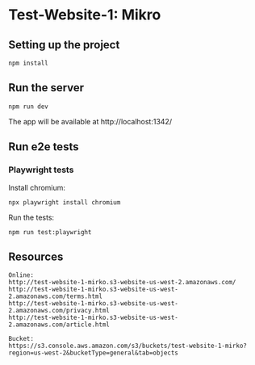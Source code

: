 # Test-Website-1: Mikro
## Setting up the project
```
npm install
```

## Run the server
```
npm run dev
```
The app will be available at http://localhost:1342/
## Run e2e tests
### Playwright tests
Install chromium:
```
npx playwright install chromium
```
Run the tests:
```
npm run test:playwright
```

## Resources
```
Online:
http://test-website-1-mirko.s3-website-us-west-2.amazonaws.com/
http://test-website-1-mirko.s3-website-us-west-2.amazonaws.com/terms.html
http://test-website-1-mirko.s3-website-us-west-2.amazonaws.com/privacy.html
http://test-website-1-mirko.s3-website-us-west-2.amazonaws.com/article.html
```

```
Bucket:
https://s3.console.aws.amazon.com/s3/buckets/test-website-1-mirko?region=us-west-2&bucketType=general&tab=objects
```

